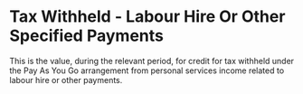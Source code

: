 # Tax Withheld - Labour Hire Or Other Specified Payments
This is the value, during the relevant period, for credit for tax withheld under the Pay As You Go arrangement from personal services income related to labour hire or other payments.